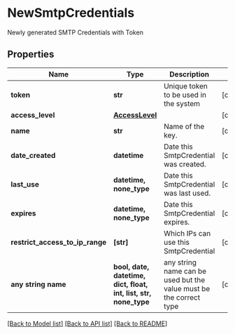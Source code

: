# NewSmtpCredentials

Newly generated SMTP Credentials with Token

## Properties
Name | Type | Description | Notes
------------ | ------------- | ------------- | -------------
**token** | **str** | Unique token to be used in the system | [optional] 
**access_level** | [**AccessLevel**](AccessLevel.md) |  | [optional] 
**name** | **str** | Name of the key. | [optional] 
**date_created** | **datetime** | Date this SmtpCredential was created. | [optional] 
**last_use** | **datetime, none_type** | Date this SmtpCredential was last used. | [optional] 
**expires** | **datetime, none_type** | Date this SmtpCredential expires. | [optional] 
**restrict_access_to_ip_range** | **[str]** | Which IPs can use this SmtpCredential | [optional] 
**any string name** | **bool, date, datetime, dict, float, int, list, str, none_type** | any string name can be used but the value must be the correct type | [optional]

[[Back to Model list]](../README.md#documentation-for-models) [[Back to API list]](../README.md#documentation-for-api-endpoints) [[Back to README]](../README.md)


